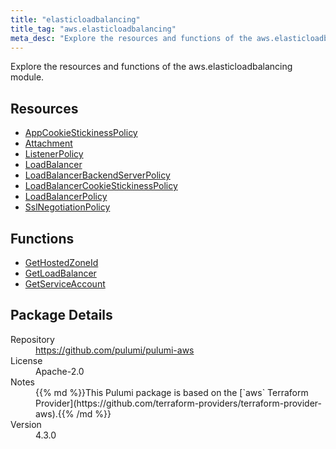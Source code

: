 ```yaml
---
title: "elasticloadbalancing"
title_tag: "aws.elasticloadbalancing"
meta_desc: "Explore the resources and functions of the aws.elasticloadbalancing module."
---
```


<!-- WARNING: this file was generated by Pulumi Docs Generator. -->
<!-- Do not edit by hand unless you're certain you know what you are doing! -->

Explore the resources and functions of the aws.elasticloadbalancing module.

<h2 id="resources">Resources</h2>
<ul class="api">
    <li><a href="appcookiestickinesspolicy" title="AppCookieStickinessPolicy"><span class="symbol resource"></span>AppCookieStickinessPolicy</a></li>
    <li><a href="attachment" title="Attachment"><span class="symbol resource"></span>Attachment</a></li>
    <li><a href="listenerpolicy" title="ListenerPolicy"><span class="symbol resource"></span>ListenerPolicy</a></li>
    <li><a href="loadbalancer" title="LoadBalancer"><span class="symbol resource"></span>LoadBalancer</a></li>
    <li><a href="loadbalancerbackendserverpolicy" title="LoadBalancerBackendServerPolicy"><span class="symbol resource"></span>LoadBalancerBackendServerPolicy</a></li>
    <li><a href="loadbalancercookiestickinesspolicy" title="LoadBalancerCookieStickinessPolicy"><span class="symbol resource"></span>LoadBalancerCookieStickinessPolicy</a></li>
    <li><a href="loadbalancerpolicy" title="LoadBalancerPolicy"><span class="symbol resource"></span>LoadBalancerPolicy</a></li>
    <li><a href="sslnegotiationpolicy" title="SslNegotiationPolicy"><span class="symbol resource"></span>SslNegotiationPolicy</a></li>
</ul>

<h2 id="functions">Functions</h2>
<ul class="api">
    <li><a href="gethostedzoneid" title="GetHostedZoneId"><span class="symbol function"></span>GetHostedZoneId</a></li>
    <li><a href="getloadbalancer" title="GetLoadBalancer"><span class="symbol function"></span>GetLoadBalancer</a></li>
    <li><a href="getserviceaccount" title="GetServiceAccount"><span class="symbol function"></span>GetServiceAccount</a></li>
</ul>

<h2 id="package-details">Package Details</h2>
<dl class="package-details">
	<dt>Repository</dt>
	<dd><a href="https://github.com/pulumi/pulumi-aws">https://github.com/pulumi/pulumi-aws</a></dd>
	<dt>License</dt>
	<dd>Apache-2.0</dd>
	<dt>Notes</dt>
	<dd>{{% md %}}This Pulumi package is based on the [`aws` Terraform Provider](https://github.com/terraform-providers/terraform-provider-aws).{{% /md %}}</dd>
	<dt>Version</dt>
	<dd>4.3.0</dd>
</dl>

